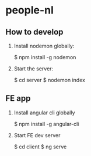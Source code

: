 # people-nl

## How to develop
1. Install nodemon globally:

    $ npm install -g nodemon
    
2. Start the server:

    $ cd server
    $ nodemon index
    
    
## FE app
1. Install angular cli globally

    $ npm install -g angular-cli

2. Start FE dev server

    $ cd client
    $ ng serve
